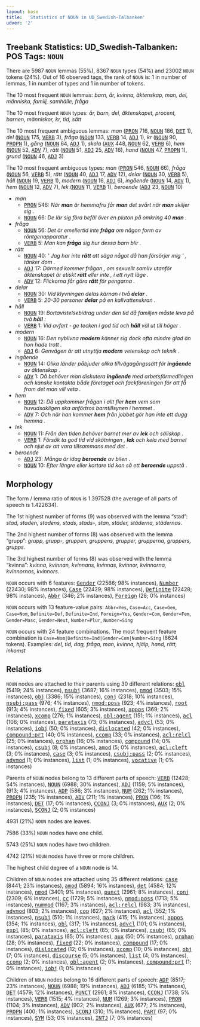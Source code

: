 ```yaml
---
layout: base
title:  'Statistics of NOUN in UD_Swedish-Talbanken'
udver: '2'
---
```


## Treebank Statistics: UD_Swedish-Talbanken: POS Tags: `NOUN`

There are 5987 `NOUN` lemmas (55%), 8367 `NOUN` types (54%) and 23002 `NOUN` tokens (24%).
Out of 16 observed tags, the rank of `NOUN` is: 1 in number of lemmas, 1 in number of types and 1 in number of tokens.

The 10 most frequent `NOUN` lemmas: <em>barn, år, kvinna, äktenskap, man, del, människa, familj, samhälle, fråga</em>

The 10 most frequent `NOUN` types:  <em>år, barn, del, äktenskapet, procent, barnen, människor, kr, tid, sätt</em>

The 10 most frequent ambiguous lemmas: <em>man</em> (<tt><a href="sv_talbanken-pos-PRON.html">PRON</a></tt> 716, <tt><a href="sv_talbanken-pos-NOUN.html">NOUN</a></tt> 186, <tt><a href="sv_talbanken-pos-DET.html">DET</a></tt> 1), <em>del</em> (<tt><a href="sv_talbanken-pos-NOUN.html">NOUN</a></tt> 175, <tt><a href="sv_talbanken-pos-VERB.html">VERB</a></tt> 3), <em>fråga</em> (<tt><a href="sv_talbanken-pos-NOUN.html">NOUN</a></tt> 133, <tt><a href="sv_talbanken-pos-VERB.html">VERB</a></tt> 14, <tt><a href="sv_talbanken-pos-ADJ.html">ADJ</a></tt> 1), <em>kr</em> (<tt><a href="sv_talbanken-pos-NOUN.html">NOUN</a></tt> 90, <tt><a href="sv_talbanken-pos-PROPN.html">PROPN</a></tt> 1), <em>gång</em> (<tt><a href="sv_talbanken-pos-NOUN.html">NOUN</a></tt> 64, <tt><a href="sv_talbanken-pos-ADJ.html">ADJ</a></tt> 1), <em>skola</em> (<tt><a href="sv_talbanken-pos-AUX.html">AUX</a></tt> 448, <tt><a href="sv_talbanken-pos-NOUN.html">NOUN</a></tt> 62, <tt><a href="sv_talbanken-pos-VERB.html">VERB</a></tt> 6), <em>hem</em> (<tt><a href="sv_talbanken-pos-NOUN.html">NOUN</a></tt> 52, <tt><a href="sv_talbanken-pos-ADV.html">ADV</a></tt> 7), <em>rätt</em> (<tt><a href="sv_talbanken-pos-NOUN.html">NOUN</a></tt> 51, <tt><a href="sv_talbanken-pos-ADJ.html">ADJ</a></tt> 25, <tt><a href="sv_talbanken-pos-ADV.html">ADV</a></tt> 16), <em>hand</em> (<tt><a href="sv_talbanken-pos-NOUN.html">NOUN</a></tt> 47, <tt><a href="sv_talbanken-pos-PROPN.html">PROPN</a></tt> 1), <em>grund</em> (<tt><a href="sv_talbanken-pos-NOUN.html">NOUN</a></tt> 46, <tt><a href="sv_talbanken-pos-ADJ.html">ADJ</a></tt> 3)

The 10 most frequent ambiguous types:  <em>man</em> (<tt><a href="sv_talbanken-pos-PRON.html">PRON</a></tt> 546, <tt><a href="sv_talbanken-pos-NOUN.html">NOUN</a></tt> 66), <em>fråga</em> (<tt><a href="sv_talbanken-pos-NOUN.html">NOUN</a></tt> 56, <tt><a href="sv_talbanken-pos-VERB.html">VERB</a></tt> 5), <em>rätt</em> (<tt><a href="sv_talbanken-pos-NOUN.html">NOUN</a></tt> 40, <tt><a href="sv_talbanken-pos-ADJ.html">ADJ</a></tt> 17, <tt><a href="sv_talbanken-pos-ADV.html">ADV</a></tt> 12), <em>delar</em> (<tt><a href="sv_talbanken-pos-NOUN.html">NOUN</a></tt> 30, <tt><a href="sv_talbanken-pos-VERB.html">VERB</a></tt> 5), <em>håll</em> (<tt><a href="sv_talbanken-pos-NOUN.html">NOUN</a></tt> 19, <tt><a href="sv_talbanken-pos-VERB.html">VERB</a></tt> 1), <em>modern</em> (<tt><a href="sv_talbanken-pos-NOUN.html">NOUN</a></tt> 16, <tt><a href="sv_talbanken-pos-ADJ.html">ADJ</a></tt> 6), <em>ingående</em> (<tt><a href="sv_talbanken-pos-NOUN.html">NOUN</a></tt> 14, <tt><a href="sv_talbanken-pos-ADV.html">ADV</a></tt> 1), <em>hem</em> (<tt><a href="sv_talbanken-pos-NOUN.html">NOUN</a></tt> 12, <tt><a href="sv_talbanken-pos-ADV.html">ADV</a></tt> 7), <em>lek</em> (<tt><a href="sv_talbanken-pos-NOUN.html">NOUN</a></tt> 11, <tt><a href="sv_talbanken-pos-VERB.html">VERB</a></tt> 1), <em>beroende</em> (<tt><a href="sv_talbanken-pos-ADJ.html">ADJ</a></tt> 23, <tt><a href="sv_talbanken-pos-NOUN.html">NOUN</a></tt> 10)


* <em>man</em>
  * <tt><a href="sv_talbanken-pos-PRON.html">PRON</a></tt> 546: <em>När <b>man</b> är hemmafru får <b>man</b> det svårt när <b>man</b> skiljer sig .</em>
  * <tt><a href="sv_talbanken-pos-NOUN.html">NOUN</a></tt> 66: <em>De lär sig föra befäl över en pluton på omkring 40 <b>man</b> .</em>
* <em>fråga</em>
  * <tt><a href="sv_talbanken-pos-NOUN.html">NOUN</a></tt> 56: <em>Det är emellertid inte <b>fråga</b> om någon form av röntgenapparatur .</em>
  * <tt><a href="sv_talbanken-pos-VERB.html">VERB</a></tt> 5: <em>Man kan <b>fråga</b> sig hur dessa barn blir .</em>
* <em>rätt</em>
  * <tt><a href="sv_talbanken-pos-NOUN.html">NOUN</a></tt> 40: <em>' Jag har inte <b>rätt</b> att säga något då han försörjer mig ' , tänker dom .</em>
  * <tt><a href="sv_talbanken-pos-ADJ.html">ADJ</a></tt> 17: <em>Därmed kommer frågan , om sexuellt samliv utanför äktenskapet är etiskt <b>rätt</b> eller inte , i ett nytt läge .</em>
  * <tt><a href="sv_talbanken-pos-ADV.html">ADV</a></tt> 12: <em>Flickorna får göra <b>rätt</b> för pengarna .</em>
* <em>delar</em>
  * <tt><a href="sv_talbanken-pos-NOUN.html">NOUN</a></tt> 30: <em>Vid klyvningen delas kärnan i två <b>delar</b> .</em>
  * <tt><a href="sv_talbanken-pos-VERB.html">VERB</a></tt> 5: <em>20-30 personer <b>delar</b> på en kallvattenskran .</em>
* <em>håll</em>
  * <tt><a href="sv_talbanken-pos-NOUN.html">NOUN</a></tt> 19: <em>Bortavistelsebidrag under den tid då familjen måste leva på två <b>håll</b> :</em>
  * <tt><a href="sv_talbanken-pos-VERB.html">VERB</a></tt> 1: <em>Vid avfart - ge tecken i god tid och <b>håll</b> väl ut till höger .</em>
* <em>modern</em>
  * <tt><a href="sv_talbanken-pos-NOUN.html">NOUN</a></tt> 16: <em>Den nyblivna <b>modern</b> känner sig dock ofta mindre glad än hon hade trott .</em>
  * <tt><a href="sv_talbanken-pos-ADJ.html">ADJ</a></tt> 6: <em>Genvägen är att utnyttja <b>modern</b> vetenskap och teknik .</em>
* <em>ingående</em>
  * <tt><a href="sv_talbanken-pos-NOUN.html">NOUN</a></tt> 14: <em>Olika länder påbjuder olika tillvägagångssätt för <b>ingående</b> av äktenskap .</em>
  * <tt><a href="sv_talbanken-pos-ADV.html">ADV</a></tt> 1: <em>Då behöver man diskutera <b>ingående</b> med arbetsförmedlingen och kanske kontakta både företaget och fackföreningen för att få fram det man vill veta .</em>
* <em>hem</em>
  * <tt><a href="sv_talbanken-pos-NOUN.html">NOUN</a></tt> 12: <em>Då uppkommer frågan i allt fler <b>hem</b> vem som huvudsakligen ska anförtros barntillsynen i hemmet .</em>
  * <tt><a href="sv_talbanken-pos-ADV.html">ADV</a></tt> 7: <em>Och när han kommer <b>hem</b> från jobbet gör han inte ett dugg hemma .</em>
* <em>lek</em>
  * <tt><a href="sv_talbanken-pos-NOUN.html">NOUN</a></tt> 11: <em>Från den tiden behöver barnet mer av <b>lek</b> och sällskap .</em>
  * <tt><a href="sv_talbanken-pos-VERB.html">VERB</a></tt> 1: <em>Försök ta god tid vid skötningen , <b>lek</b> och kela med barnet och njut av att vara tillsammans med det .</em>
* <em>beroende</em>
  * <tt><a href="sv_talbanken-pos-ADJ.html">ADJ</a></tt> 23: <em>Många är idag <b>beroende</b> av bilen .</em>
  * <tt><a href="sv_talbanken-pos-NOUN.html">NOUN</a></tt> 10: <em>Efter längre eller kortare tid kan så ett <b>beroende</b> uppstå .</em>

## Morphology

The form / lemma ratio of `NOUN` is 1.397528 (the average of all parts of speech is 1.422634).

The 1st highest number of forms (9) was observed with the lemma “stad”: <em>stad, staden, stadens, stads, stads-, stan, städer, städerna, städernas</em>.

The 2nd highest number of forms (8) was observed with the lemma “grupp”: <em>grupp, grupp-, gruppen, gruppens, grupper, grupperna, gruppers, grupps</em>.

The 3rd highest number of forms (8) was observed with the lemma “kvinna”: <em>kvinna, kvinnan, kvinnans, kvinnas, kvinnor, kvinnorna, kvinnornas, kvinnors</em>.

`NOUN` occurs with 6 features: <tt><a href="sv_talbanken-feat-Gender.html">Gender</a></tt> (22566; 98% instances), <tt><a href="sv_talbanken-feat-Number.html">Number</a></tt> (22430; 98% instances), <tt><a href="sv_talbanken-feat-Case.html">Case</a></tt> (22429; 98% instances), <tt><a href="sv_talbanken-feat-Definite.html">Definite</a></tt> (22428; 98% instances), <tt><a href="sv_talbanken-feat-Abbr.html">Abbr</a></tt> (346; 2% instances), <tt><a href="sv_talbanken-feat-Foreign.html">Foreign</a></tt> (28; 0% instances)

`NOUN` occurs with 13 feature-value pairs: `Abbr=Yes`, `Case=Acc`, `Case=Gen`, `Case=Nom`, `Definite=Def`, `Definite=Ind`, `Foreign=Yes`, `Gender=Com`, `Gender=Fem`, `Gender=Masc`, `Gender=Neut`, `Number=Plur`, `Number=Sing`

`NOUN` occurs with 24 feature combinations.
The most frequent feature combination is `Case=Nom|Definite=Ind|Gender=Com|Number=Sing` (6624 tokens).
Examples: <em>del, tid, dag, fråga, man, kvinna, hjälp, hand, rätt, inkomst</em>


## Relations

`NOUN` nodes are attached to their parents using 30 different relations: <tt><a href="sv_talbanken-dep-obl.html">obl</a></tt> (5419; 24% instances), <tt><a href="sv_talbanken-dep-nsubj.html">nsubj</a></tt> (3687; 16% instances), <tt><a href="sv_talbanken-dep-nmod.html">nmod</a></tt> (3503; 15% instances), <tt><a href="sv_talbanken-dep-obj.html">obj</a></tt> (3386; 15% instances), <tt><a href="sv_talbanken-dep-conj.html">conj</a></tt> (2318; 10% instances), <tt><a href="sv_talbanken-dep-nsubj-pass.html">nsubj:pass</a></tt> (976; 4% instances), <tt><a href="sv_talbanken-dep-nmod-poss.html">nmod:poss</a></tt> (923; 4% instances), <tt><a href="sv_talbanken-dep-root.html">root</a></tt> (913; 4% instances), <tt><a href="sv_talbanken-dep-fixed.html">fixed</a></tt> (605; 3% instances), <tt><a href="sv_talbanken-dep-appos.html">appos</a></tt> (369; 2% instances), <tt><a href="sv_talbanken-dep-xcomp.html">xcomp</a></tt> (276; 1% instances), <tt><a href="sv_talbanken-dep-obl-agent.html">obl:agent</a></tt> (151; 1% instances), <tt><a href="sv_talbanken-dep-acl.html">acl</a></tt> (106; 0% instances), <tt><a href="sv_talbanken-dep-parataxis.html">parataxis</a></tt> (73; 0% instances), <tt><a href="sv_talbanken-dep-advcl.html">advcl</a></tt> (53; 0% instances), <tt><a href="sv_talbanken-dep-iobj.html">iobj</a></tt> (50; 0% instances), <tt><a href="sv_talbanken-dep-dislocated.html">dislocated</a></tt> (42; 0% instances), <tt><a href="sv_talbanken-dep-compound-prt.html">compound:prt</a></tt> (40; 0% instances), <tt><a href="sv_talbanken-dep-ccomp.html">ccomp</a></tt> (33; 0% instances), <tt><a href="sv_talbanken-dep-acl-relcl.html">acl:relcl</a></tt> (25; 0% instances), <tt><a href="sv_talbanken-dep-orphan.html">orphan</a></tt> (16; 0% instances), <tt><a href="sv_talbanken-dep-compound.html">compound</a></tt> (14; 0% instances), <tt><a href="sv_talbanken-dep-csubj.html">csubj</a></tt> (8; 0% instances), <tt><a href="sv_talbanken-dep-amod.html">amod</a></tt> (5; 0% instances), <tt><a href="sv_talbanken-dep-acl-cleft.html">acl:cleft</a></tt> (3; 0% instances), <tt><a href="sv_talbanken-dep-case.html">case</a></tt> (3; 0% instances), <tt><a href="sv_talbanken-dep-csubj-pass.html">csubj:pass</a></tt> (2; 0% instances), <tt><a href="sv_talbanken-dep-advmod.html">advmod</a></tt> (1; 0% instances), <tt><a href="sv_talbanken-dep-list.html">list</a></tt> (1; 0% instances), <tt><a href="sv_talbanken-dep-vocative.html">vocative</a></tt> (1; 0% instances)

Parents of `NOUN` nodes belong to 13 different parts of speech: <tt><a href="sv_talbanken-pos-VERB.html">VERB</a></tt> (12428; 54% instances), <tt><a href="sv_talbanken-pos-NOUN.html">NOUN</a></tt> (6988; 30% instances), <tt><a href="sv_talbanken-pos-ADJ.html">ADJ</a></tt> (1159; 5% instances),  (913; 4% instances), <tt><a href="sv_talbanken-pos-ADP.html">ADP</a></tt> (586; 3% instances), <tt><a href="sv_talbanken-pos-NUM.html">NUM</a></tt> (262; 1% instances), <tt><a href="sv_talbanken-pos-PROPN.html">PROPN</a></tt> (235; 1% instances), <tt><a href="sv_talbanken-pos-ADV.html">ADV</a></tt> (211; 1% instances), <tt><a href="sv_talbanken-pos-PRON.html">PRON</a></tt> (196; 1% instances), <tt><a href="sv_talbanken-pos-DET.html">DET</a></tt> (17; 0% instances), <tt><a href="sv_talbanken-pos-CCONJ.html">CCONJ</a></tt> (3; 0% instances), <tt><a href="sv_talbanken-pos-AUX.html">AUX</a></tt> (2; 0% instances), <tt><a href="sv_talbanken-pos-SCONJ.html">SCONJ</a></tt> (2; 0% instances)

4931 (21%) `NOUN` nodes are leaves.

7586 (33%) `NOUN` nodes have one child.

5743 (25%) `NOUN` nodes have two children.

4742 (21%) `NOUN` nodes have three or more children.

The highest child degree of a `NOUN` node is 14.

Children of `NOUN` nodes are attached using 35 different relations: <tt><a href="sv_talbanken-dep-case.html">case</a></tt> (8441; 23% instances), <tt><a href="sv_talbanken-dep-amod.html">amod</a></tt> (5894; 16% instances), <tt><a href="sv_talbanken-dep-det.html">det</a></tt> (4584; 12% instances), <tt><a href="sv_talbanken-dep-nmod.html">nmod</a></tt> (3401; 9% instances), <tt><a href="sv_talbanken-dep-punct.html">punct</a></tt> (2961; 8% instances), <tt><a href="sv_talbanken-dep-conj.html">conj</a></tt> (2309; 6% instances), <tt><a href="sv_talbanken-dep-cc.html">cc</a></tt> (1729; 5% instances), <tt><a href="sv_talbanken-dep-nmod-poss.html">nmod:poss</a></tt> (1713; 5% instances), <tt><a href="sv_talbanken-dep-nummod.html">nummod</a></tt> (1167; 3% instances), <tt><a href="sv_talbanken-dep-acl-relcl.html">acl:relcl</a></tt> (983; 3% instances), <tt><a href="sv_talbanken-dep-advmod.html">advmod</a></tt> (803; 2% instances), <tt><a href="sv_talbanken-dep-cop.html">cop</a></tt> (627; 2% instances), <tt><a href="sv_talbanken-dep-acl.html">acl</a></tt> (552; 1% instances), <tt><a href="sv_talbanken-dep-nsubj.html">nsubj</a></tt> (510; 1% instances), <tt><a href="sv_talbanken-dep-mark.html">mark</a></tt> (415; 1% instances), <tt><a href="sv_talbanken-dep-appos.html">appos</a></tt> (354; 1% instances), <tt><a href="sv_talbanken-dep-obl.html">obl</a></tt> (317; 1% instances), <tt><a href="sv_talbanken-dep-advcl.html">advcl</a></tt> (101; 0% instances), <tt><a href="sv_talbanken-dep-expl.html">expl</a></tt> (85; 0% instances), <tt><a href="sv_talbanken-dep-acl-cleft.html">acl:cleft</a></tt> (65; 0% instances), <tt><a href="sv_talbanken-dep-csubj.html">csubj</a></tt> (65; 0% instances), <tt><a href="sv_talbanken-dep-parataxis.html">parataxis</a></tt> (65; 0% instances), <tt><a href="sv_talbanken-dep-aux.html">aux</a></tt> (50; 0% instances), <tt><a href="sv_talbanken-dep-orphan.html">orphan</a></tt> (28; 0% instances), <tt><a href="sv_talbanken-dep-fixed.html">fixed</a></tt> (22; 0% instances), <tt><a href="sv_talbanken-dep-compound.html">compound</a></tt> (17; 0% instances), <tt><a href="sv_talbanken-dep-dislocated.html">dislocated</a></tt> (12; 0% instances), <tt><a href="sv_talbanken-dep-xcomp.html">xcomp</a></tt> (10; 0% instances), <tt><a href="sv_talbanken-dep-obj.html">obj</a></tt> (7; 0% instances), <tt><a href="sv_talbanken-dep-discourse.html">discourse</a></tt> (5; 0% instances), <tt><a href="sv_talbanken-dep-list.html">list</a></tt> (4; 0% instances), <tt><a href="sv_talbanken-dep-ccomp.html">ccomp</a></tt> (2; 0% instances), <tt><a href="sv_talbanken-dep-obl-agent.html">obl:agent</a></tt> (2; 0% instances), <tt><a href="sv_talbanken-dep-compound-prt.html">compound:prt</a></tt> (1; 0% instances), <tt><a href="sv_talbanken-dep-iobj.html">iobj</a></tt> (1; 0% instances)

Children of `NOUN` nodes belong to 16 different parts of speech: <tt><a href="sv_talbanken-pos-ADP.html">ADP</a></tt> (8517; 23% instances), <tt><a href="sv_talbanken-pos-NOUN.html">NOUN</a></tt> (6988; 19% instances), <tt><a href="sv_talbanken-pos-ADJ.html">ADJ</a></tt> (6185; 17% instances), <tt><a href="sv_talbanken-pos-DET.html">DET</a></tt> (4579; 12% instances), <tt><a href="sv_talbanken-pos-PUNCT.html">PUNCT</a></tt> (2961; 8% instances), <tt><a href="sv_talbanken-pos-CCONJ.html">CCONJ</a></tt> (1738; 5% instances), <tt><a href="sv_talbanken-pos-VERB.html">VERB</a></tt> (1515; 4% instances), <tt><a href="sv_talbanken-pos-NUM.html">NUM</a></tt> (1269; 3% instances), <tt><a href="sv_talbanken-pos-PRON.html">PRON</a></tt> (1104; 3% instances), <tt><a href="sv_talbanken-pos-ADV.html">ADV</a></tt> (902; 2% instances), <tt><a href="sv_talbanken-pos-AUX.html">AUX</a></tt> (677; 2% instances), <tt><a href="sv_talbanken-pos-PROPN.html">PROPN</a></tt> (400; 1% instances), <tt><a href="sv_talbanken-pos-SCONJ.html">SCONJ</a></tt> (310; 1% instances), <tt><a href="sv_talbanken-pos-PART.html">PART</a></tt> (97; 0% instances), <tt><a href="sv_talbanken-pos-SYM.html">SYM</a></tt> (53; 0% instances), <tt><a href="sv_talbanken-pos-INTJ.html">INTJ</a></tt> (7; 0% instances)

